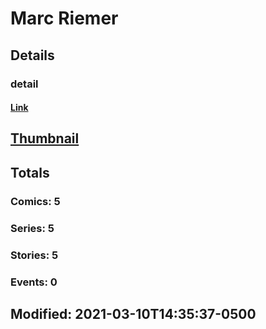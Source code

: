 # Marc  Riemer 
## Details
### detail
#### [Link](http://marvel.com/comics/creators/13498/marc_riemer?utm_campaign=apiRef&utm_source=225578a89fc76f3d20fbffda5d17a88d)
## [Thumbnail](http://i.annihil.us/u/prod/marvel/i/mg/b/40/image_not_available.jpg)
## Totals
### Comics: 5
### Series: 5
### Stories: 5
### Events: 0
## Modified: 2021-03-10T14:35:37-0500
